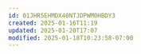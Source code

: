 ```yaml
---
id: 01JHR5EHMDX40NTJDPWM0HBDY3
created: 2025-01-16T11:19
updated: 2025-01-20T17:07
modified: 2025-01-18T10:23:58-07:00
---
```

